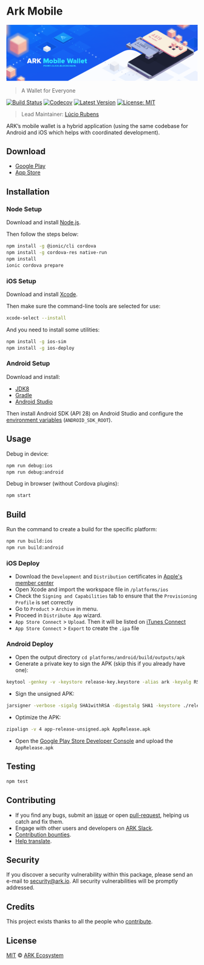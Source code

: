 # Ark Mobile

<p align="center">
    <img src="./banner.png" />
</p>

> A Wallet for Everyone

[![Build Status](https://badgen.now.sh/circleci/github/ArkEcosystem/mobile-wallet)](https://circleci.com/gh/ArkEcosystem/mobile-wallet)
[![Codecov](https://badgen.now.sh/codecov/c/github/arkecosystem/mobile-wallet)](https://codecov.io/gh/arkecosystem/mobile-wallet)
[![Latest Version](https://badgen.now.sh/github/release/ArkEcosystem/mobile-wallet)](https://github.com/ArkEcosystem/mobile-wallet/releases/latest)
[![License: MIT](https://badgen.now.sh/badge/license/MIT/green)](https://opensource.org/licenses/MIT)

> Lead Maintainer: [Lúcio Rubens](https://github.com/luciorubeens)

ARK’s mobile wallet is a hybrid application (using the same codebase for Android and iOS which helps with coordinated development).

## Download

-   [Google Play](https://play.google.com/store/apps/details?id=io.ark.wallet.mobile)
-   [App Store](https://itunes.apple.com/us/app/mobile-ark/id1324625967)

## Installation

### Node Setup

Download and install [Node.js](https://nodejs.org/).

Then follow the steps below:

```bash
npm install -g @ionic/cli cordova
npm install -g cordova-res native-run
npm install
ionic cordova prepare
```

### iOS Setup

Download and install [Xcode](https://developer.apple.com/xcode/).

Then make sure the command-line tools are selected for use:

```bash
xcode-select --install
```

And you need to install some utilities:

```bash
npm install -g ios-sim
npm install -g ios-deploy
```

### Android Setup

Download and install:

-   [JDK8](https://www.oracle.com/technetwork/java/javase/downloads/jdk8-downloads-2133151.html)
-   [Gradle](https://gradle.org/install/)
-   [Android Studio](https://developer.android.com/studio/)

Then install Android SDK (API 28) on Android Studio and configure the [environment variables](https://developer.android.com/studio/command-line/variables) (`ANDROID_SDK_ROOT`).

## Usage

Debug in device:

```bash
npm run debug:ios
npm run debug:android
```

Debug in browser (without Cordova plugins):

```bash
npm start
```

## Build

Run the command to create a build for the specific platform:

```bash
npm run build:ios
npm run build:android
```

### iOS Deploy

-   Download the `Development` and `Distribution` certificates in [Apple's member center](https://developer.apple.com/membercenter)
-   Open Xcode and import the workspace file in `/platforms/ios`
-   Check the `Signing and Capabilities` tab to ensure that the `Provisioning Profile` is set correctly
-   Go to `Product` > `Archive` in menu.
-   Proceed in `Distribute App` wizard.
-   `App Store Connect` > `Upload`. Then it will be listed on [iTunes Connect](https://itunesconnect.apple.com/)
-   `App Store Connect` > `Export` to create the `.ipa` file

### Android Deploy

-   Open the output directory `cd platforms/android/build/outputs/apk`
-   Generate a private key to sign the APK (skip this if you already have one):

```bash
keytool -genkey -v -keystore release-key.keystore -alias ark -keyalg RSA -keysize 2048 -validity 10000
```

-   Sign the unsigned APK:

```bash
jarsigner -verbose -sigalg SHA1withRSA -digestalg SHA1 -keystore ./release-key.keystore app-release-unsigned.apk mobile-app
```

-   Optimize the APK:

```bash
zipalign -v 4 app-release-unsigned.apk AppRelease.apk
```

-   Open the [Google Play Store Developer Console](https://play.google.com/apps/publish) and upload the `AppRelease.apk`

## Testing

```bash
npm test
```

## Contributing

-   If you find any bugs, submit an [issue](../../issues) or open [pull-request](../../pulls), helping us catch and fix them.
-   Engage with other users and developers on [ARK Slack](https://ark.io/slack/).
-   [Contribution bounties](https://docs.ark.io/guidebook/contribution-guidelines/contributing.html).
-   [Help translate](./TRANSLATING.md).

## Security

If you discover a security vulnerability within this package, please send an e-mail to security@ark.io. All security vulnerabilities will be promptly addressed.

## Credits

This project exists thanks to all the people who [contribute](../../contributors).

## License

[MIT](LICENSE) © [ARK Ecosystem](https://ark.io)
